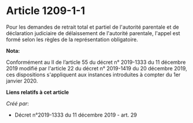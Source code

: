 # Article 1209-1-1

Pour les demandes de retrait total et partiel de l'autorité parentale et de déclaration judiciaire de délaissement de
l'autorité parentale, l'appel est formé selon les règles de la représentation obligatoire.

**Nota:**

Conformément au II de l’article 55 du décret n° 2019-1333 du 11 décembre 2019 modifié par l'article 22 du décret n° 2019-1419
du 20 décembre 2019, ces dispositions s'appliquent aux instances introduites à compter du 1er janvier 2020.

**Liens relatifs à cet article**

_Créé par_:

  - Décret n°2019-1333 du 11 décembre 2019 - art. 29
